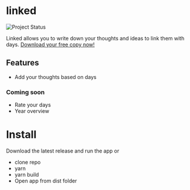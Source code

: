 # linked
![Project Status](https://img.shields.io/badge/🏷-v0.4.1-green)

Linked allows you to write down your thoughts and ideas to link them with days. [Download your free copy now!](https://github.com/muc-dev/linked/releases)

## Features
- Add your thoughts based on days

### Coming soon
- Rate your days
- Year overview

# Install
Download the latest release and run the app or
- clone repo
- yarn
- yarn build
- Open app from dist folder
